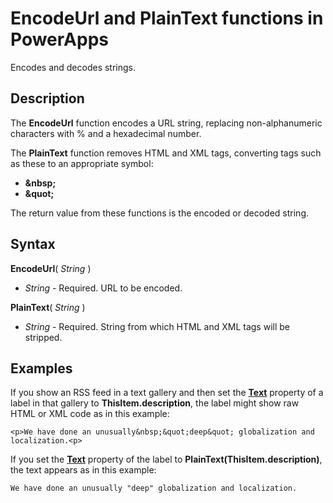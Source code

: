 <properties
	pageTitle="EncodeUrl and PlainText functions | Microsoft PowerApps"
	description="Reference information, including syntax and examples, for the EncodeUrl and PlainText functions in PowerApps"
	services=""
	suite="powerapps"
	documentationCenter="na"
	authors="gregli-msft"
	manager="dwrede"
	editor=""
	tags=""/>

<tags
   ms.service="powerapps"
   ms.devlang="na"
   ms.topic="article"
   ms.tgt_pltfrm="na"
   ms.workload="na"
   ms.date="11/07/2015"
   ms.author="gregli"/>

# EncodeUrl and PlainText functions in PowerApps #

Encodes and decodes strings.

## Description ##

The **EncodeUrl** function encodes a URL string, replacing non-alphanumeric characters with % and a hexadecimal number.  

The **PlainText** function removes HTML and XML tags, converting tags such as these to an appropriate symbol:

- **&amp;nbsp;**
- **&amp;quot;**

The return value from these functions is the encoded or decoded string.   

## Syntax ##

**EncodeUrl**( *String* )

- *String* - Required.  URL to be encoded.

**PlainText**( *String* )

- *String* - Required. String from which HTML and XML tags will be stripped.

## Examples ##

If you show an RSS feed in a text gallery and then set the **[Text](../controls/properties-core.md)** property of a label in that gallery to **ThisItem.description**, the label might show raw HTML or XML code as in this example:

	<p>We have done an unusually&nbsp;&quot;deep&quot; globalization and localization.<p>

If you set the **[Text](../controls/properties-core.md)** property of the label to **PlainText(ThisItem.description)**, the text appears as in this example:

	We have done an unusually "deep" globalization and localization.





